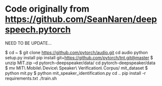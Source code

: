 # Code originally from https://github.com/SeanNaren/deepspeech.pytorch

NEED TO BE UPDATE...

$ cd ~
$ git clone https://github.com/pytorch/audio.git
cd audio
python setup.py install
pip install git+https://github.com/pytorch/tnt.git@master
$ unzip MIT.zip –d pytorch-deepspeaker/data/
cd pytorch-deepspeaker/data
$ mv MIT\ Mobile\ Device\ Speaker\ Verification\ Corpus/ mit_dataset
$ python mit.py
$ python mit_speaker_identification.py
cd ..
pip install -r requirements.txt
./train.sh

